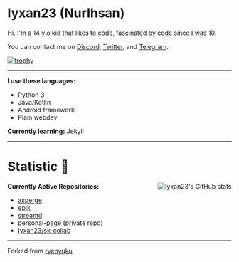 <h1>Iyxan23 (NurIhsan)</h1>

Hi, I'm a 14 y.o kid that likes to code, fascinated by code since I was 10.

You can contact me on [Discord](https://dsc.bio/Iyxan23), [Twitter](https://twitter.com/Iyxan23), and [Telegram](https://t.me/Iyxan23).

[![trophy](https://github-profile-trophy.vercel.app/?username=Iyxan23&row=1)](https://github.com/ryo-ma/github-profile-trophy)

----------

**I use these languages:**
- Python 3
- Java/Kotlin
- Android framework
- Plain webdev

**Currently learning:** Jekyll

----------

<h1>Statistic 🏅</h1> <img alt="Iyxan23's GitHub stats" src="https://github-readme-stats.vercel.app/api?username=Iyxan23&show_icons=true&count_private=true&bg_color=00000000&text_color=808080&hide_border=true" align="right">

**Currently Active Repositories:**
- [asperge](https://github.com/Iyxan23/asperge)
- [eplk](https://github.com/Iyxan23/eplk)
- [streamd](https://github.com/Iyxan23/streamd)
- personal-page (private repo)
- [Iyxan23/sk-collab](https://github.com/ThatCakeID/os-thm-android)

----------

Forked from [ryenyuku](https://github.com/ryenyuku/ryenyuku)
